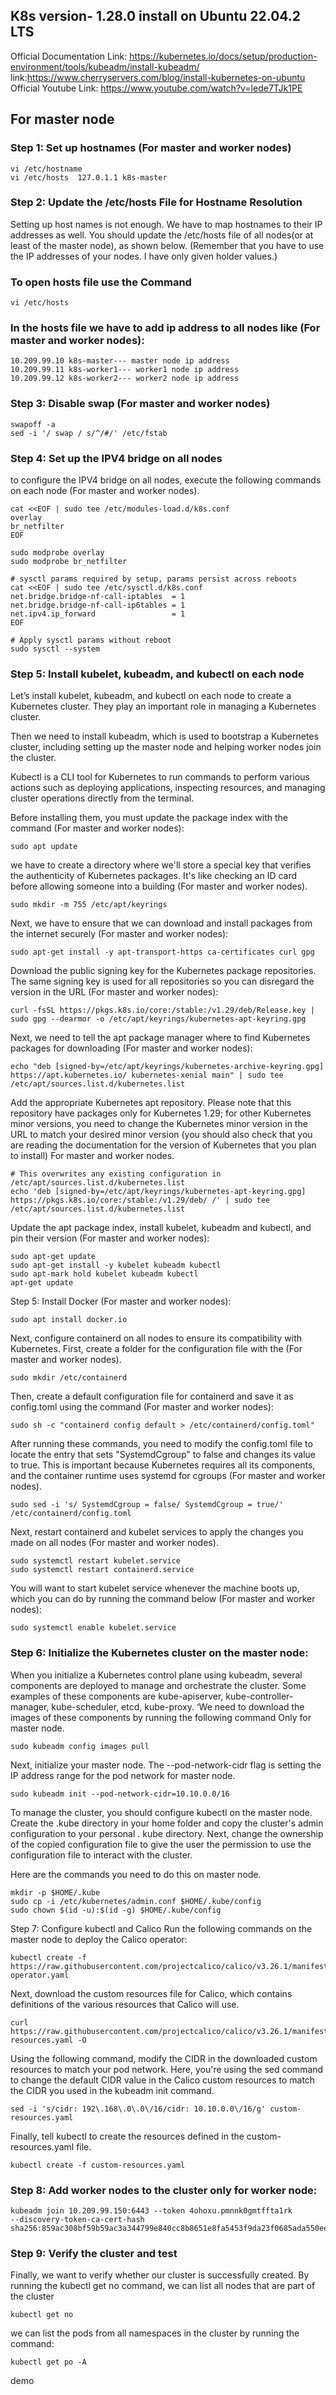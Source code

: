 ## K8s version- 1.28.0 install on Ubuntu 22.04.2 LTS
Official Documentation Link: https://kubernetes.io/docs/setup/production-environment/tools/kubeadm/install-kubeadm/
link:https://www.cherryservers.com/blog/install-kubernetes-on-ubuntu
Official Youtube Link: https://www.youtube.com/watch?v=lede7TJk1PE


## For master node 

### Step 1: Set up hostnames (For master and worker nodes)
    vi /etc/hostname
    vi /etc/hosts  127.0.1.1 k8s-master

### Step 2: Update the /etc/hosts File for Hostname Resolution

Setting up host names is not enough. We have to map hostnames to their IP addresses as well. 
You should update the /etc/hosts file of all nodes(or at least of the master node), as shown below. 
(Remember that you have to use the IP addresses of your nodes. I have only given holder values.) 

### To open hosts file use the Command
    vi /etc/hosts
### In the hosts file we have to add ip address to all nodes like (For master and worker nodes):
    10.209.99.10 k8s-master--- master node ip address
    10.209.99.11 k8s-worker1--- worker1 node ip address
    10.209.99.12 k8s-worker2--- worker2 node ip address
    
### Step 3: Disable swap (For master and worker nodes)

    swapoff -a
    sed -i '/ swap / s/^/#/' /etc/fstab
    
### Step 4: Set up the IPV4 bridge on all nodes 
to configure the IPV4 bridge on all nodes, execute the following commands on each node (For master and worker nodes).

    cat <<EOF | sudo tee /etc/modules-load.d/k8s.conf
    overlay
    br_netfilter
    EOF
    
    sudo modprobe overlay
    sudo modprobe br_netfilter
    
    # sysctl params required by setup, params persist across reboots
    cat <<EOF | sudo tee /etc/sysctl.d/k8s.conf
    net.bridge.bridge-nf-call-iptables  = 1
    net.bridge.bridge-nf-call-ip6tables = 1
    net.ipv4.ip_forward                 = 1
    EOF
    
    # Apply sysctl params without reboot
    sudo sysctl --system
### Step 5: Install kubelet, kubeadm, and kubectl on each node

Let’s install kubelet, kubeadm, and kubectl on each node to create a Kubernetes cluster. 
They play an important role in managing a Kubernetes cluster.

Then we need to install kubeadm, which is used to bootstrap a 
Kubernetes cluster, including setting up the master node and helping worker nodes join the cluster.

Kubectl is a CLI tool for Kubernetes to run commands to perform various actions such 
as deploying applications, inspecting resources, and managing cluster operations directly from the terminal.

Before installing them, you must update the package index with the command (For master and worker nodes):

    sudo apt update
we have to create a directory where we'll store a special key that verifies the authenticity of Kubernetes packages. 
It's like checking an ID card before allowing someone into a building (For master and worker nodes).

    sudo mkdir -m 755 /etc/apt/keyrings
Next, we have to ensure that we can download and install packages from the internet securely (For master and worker nodes):

    sudo apt-get install -y apt-transport-https ca-certificates curl gpg

Download the public signing key for the Kubernetes package repositories. The same signing key is used for all repositories so you can disregard the version in the URL (For master and worker nodes):

    curl -fsSL https://pkgs.k8s.io/core:/stable:/v1.29/deb/Release.key | sudo gpg --dearmor -o /etc/apt/keyrings/kubernetes-apt-keyring.gpg

Next, we need to tell the apt package manager where to find Kubernetes packages for downloading (For master and worker nodes):

    echo "deb [signed-by=/etc/apt/keyrings/kubernetes-archive-keyring.gpg] https://apt.kubernetes.io/ kubernetes-xenial main" | sudo tee /etc/apt/sources.list.d/kubernetes.list
Add the appropriate Kubernetes apt repository. Please note that this repository have packages only for Kubernetes 1.29; for other Kubernetes minor versions, 
you need to change the Kubernetes minor version in the URL to match your desired minor version (you should also check that you are reading the documentation 
for the version of Kubernetes that you plan to install) For master and worker nodes.

    # This overwrites any existing configuration in /etc/apt/sources.list.d/kubernetes.list
    echo 'deb [signed-by=/etc/apt/keyrings/kubernetes-apt-keyring.gpg] https://pkgs.k8s.io/core:/stable:/v1.29/deb/ /' | sudo tee /etc/apt/sources.list.d/kubernetes.list
Update the apt package index, install kubelet, kubeadm and kubectl, and pin their version (For master and worker nodes):

    sudo apt-get update
    sudo apt-get install -y kubelet kubeadm kubectl
    sudo apt-mark hold kubelet kubeadm kubectl
    apt-get update
Step 5: Install Docker (For master and worker nodes):

    sudo apt install docker.io
Next, configure containerd on all nodes to ensure its compatibility with Kubernetes. First, create a folder for the configuration file with the (For master and worker nodes).

    sudo mkdir /etc/containerd
Then, create a default configuration file for containerd and save it as config.toml using the command (For master and worker nodes):

    sudo sh -c "containerd config default > /etc/containerd/config.toml"
After running these commands, you need to modify the config.toml file to locate the entry that sets "SystemdCgroup" to false and changes its value to true. 
This is important because Kubernetes requires all its components, and the container runtime uses systemd for cgroups (For master and worker nodes).

    sudo sed -i 's/ SystemdCgroup = false/ SystemdCgroup = true/' /etc/containerd/config.toml

Next, restart containerd and kubelet services to apply the changes you made on all nodes (For master and worker nodes).

    sudo systemctl restart kubelet.service
    sudo systemctl restart containerd.service
You will want to start kubelet service whenever the machine boots up, which you can do by running the command below (For master and worker nodes):

    sudo systemctl enable kubelet.service

### Step 6: Initialize the Kubernetes cluster on the master node:

When you initialize a Kubernetes control plane using kubeadm, several components are deployed to manage and orchestrate the cluster. 
Some examples of these components are kube-apiserver, kube-controller-manager, kube-scheduler, etcd, kube-proxy. 
‘We need to download the images of these components by running the following command Only for master node.

    sudo kubeadm config images pull
Next, initialize your master node. The --pod-network-cidr flag is setting the IP address range for the pod network for master node.

    sudo kubeadm init --pod-network-cidr=10.10.0.0/16
To manage the cluster, you should configure kubectl on the master node. 
Create the .kube directory in your home folder and copy the cluster's admin configuration to your personal .
kube directory. Next, change the ownership of the copied configuration file to give the user the permission 
to use the configuration file to interact with the cluster.

Here are the commands you need to do this on master node.

    mkdir -p $HOME/.kube
    sudo cp -i /etc/kubernetes/admin.conf $HOME/.kube/config
    sudo chown $(id -u):$(id -g) $HOME/.kube/config

Step 7: Configure kubectl and Calico Run the following commands on the master node to deploy the Calico operator:

    kubectl create -f https://raw.githubusercontent.com/projectcalico/calico/v3.26.1/manifests/tigera-operator.yaml
Next, download the custom resources file for Calico, which contains definitions of the various resources that Calico will use.

    curl https://raw.githubusercontent.com/projectcalico/calico/v3.26.1/manifests/custom-resources.yaml -O

Using the following command, modify the CIDR in the downloaded custom resources to match your pod network. 
Here, you're using the sed command to change the default CIDR value in the Calico custom resources to match the CIDR you used in the kubeadm init command.

    sed -i 's/cidr: 192\.168\.0\.0\/16/cidr: 10.10.0.0\/16/g' custom-resources.yaml
Finally, tell kubectl to create the resources defined in the custom-resources.yaml file.

    kubectl create -f custom-resources.yaml
### Step 8: Add worker nodes to the cluster only for worker node:
    kubeadm join 10.209.99.150:6443 --token 4ohoxu.pmnnk0gmtffta1rk         --discovery-token-ca-cert-hash sha256:859ac308bf59b59ac3a344799e840cc8b8651e8fa5453f9da23f0685ada550ee
### Step 9: Verify the cluster and test
Finally, we want to verify whether our cluster is successfully created. By running the kubectl get no command, we can list all nodes that are part of the cluster

    kubectl get no
we can list the pods from all namespaces in the cluster  by running the command:

    kubectl get po -A 

demo












